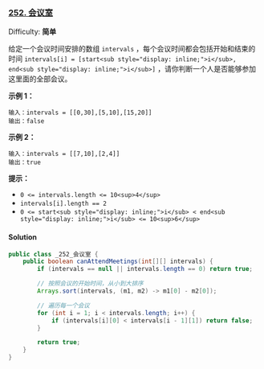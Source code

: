 ### [252. 会议室](https://leetcode-cn.com/problems/meeting-rooms/)

Difficulty: **简单**


给定一个会议时间安排的数组 `intervals` ，每个会议时间都会包括开始和结束的时间 `intervals[i] = [start<sub style="display: inline;">i</sub>, end<sub style="display: inline;">i</sub>]` ，请你判断一个人是否能够参加这里面的全部会议。

**示例 1：**

```
输入：intervals = [[0,30],[5,10],[15,20]]
输出：false
```

**示例 2：**

```
输入：intervals = [[7,10],[2,4]]
输出：true
```

**提示：**

*   `0 <= intervals.length <= 10<sup>4</sup>`
*   `intervals[i].length == 2`
*   `0 <= start<sub style="display: inline;">i</sub> < end<sub style="display: inline;">i</sub> <= 10<sup>6</sup>`


#### Solution

```java
public class _252_会议室 {
    public boolean canAttendMeetings(int[][] intervals) {
        if (intervals == null || intervals.length == 0) return true;

        // 按照会议的开始时间，从小到大排序
        Arrays.sort(intervals, (m1, m2) -> m1[0] - m2[0]);

        // 遍历每一个会议
        for (int i = 1; i < intervals.length; i++) {
            if (intervals[i][0] < intervals[i - 1][1]) return false;
        }

        return true;
    }
}
```
